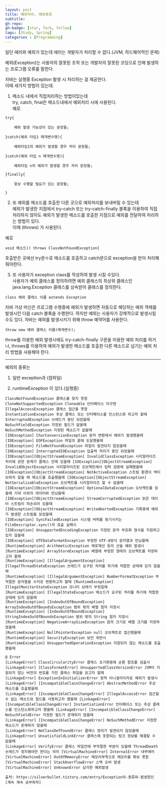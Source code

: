 ```yaml
---
layout: post
title: 예외처리, 예외종류
subtitle: 
gh-repo: 
gh-badge: [star, fork, follow]
tags: [Study, Spring]
categories : [Programming]
---
```


일단 에러와 예외가 있는데
에러는 개발자가 처리할 수 없다.(JVM, 하드웨어적인 문제)

예외(Exception)는 사용자의 잘못된 조작 또는 개발자의 잘못된 코딩으로 인해 발생하는 프로그램 오류를 말한다. 

자바는 실행중 Exception 발생 시 처리하는 걸 제공한다.   
이때 세가지 방법이 있는데.   
1) 메소드 내에서 직접처리하는 방법이있는데   
try, catch, final은 메소드내에서 예외처리 시에 사용된다.  
예로
~~~
try{

    예외 발생 가능성이 있는 문장들;

}catch(예외 타입1 매개변수명){

    예외타입1의 예외가 발생할 경우 처리 문장들;

}catch(예외 타입 n 매개변수명){

    예외타입 n의 예외가 발생할 경우 처리 문장들;

}finally{

    항상 수행할 필요가 있는 문장들;

}

~~~


2) 또 예외를 메소드를 호출한 다른 곳으로 예외처리를 보내버릴 수 있는데   
예외가 발생한 지점에서 try-catch 또는 try-catch-finally 블록을 이용하여 직접 처리하지 않아도 예외가 발생한 메소드를 호출한 지점으로 예외를 전달하여 처리하는 방법이 있다.   
이때 (throws) 가 사용된다.  

예로  
~~~
void 메소드() throws ClassNotFoundException{
~~~
호출받은 곳에선 try문ㅇ로 메소드를 호출하고 catch문으로 exception을 받아 처리해줘야한다.

3) 또 사용자가 exception class를 작성하여 발생 시킬 수있다.  
사용자가 예외 클래스를 정의하려면 예외 클래스의 최상위 클래스인 java.lang.Exception 클래스를 상속받아 클래스를 정의한다.

~~~
class 예외 클래스 이름 extends Exception
~~~

자바 가상 머신은 프로그램 수행중에 예외가 발생하면 자동으로 해당하는 예외 객체를 발생시킨 다음 catch 블록을 수행한다.
하지만 예외는 사용자가 강제적으로 발생시킬 수도 있다. 자바는 예외를 발생시키기 위해 throw 예약어를 사용한다.

~~~
throw new 예외 클래스 이름(매개변수);
~~~

throw를 이용한 예외 발생시에도 try-catch-finally 구문을 이용한 예외 처리를 하거나, throws를 이용하여 예외가 발생한 메소드를 호출한 다른 메소드로 넘기는 예외 처리 방법을 사용해야 한다.


---

예외의 종류는

1. 일반 exception과 (컴파일)  

2. runtimeException 이 있다.(실행중)

~~~
ClassNotFoundException 클래스를 찾지 못함 
CloneNotSupportedException Cloneable 인터페이스 미구현 
IllegalAccessException 클래스 접근을 못함 
InstantiationException 추상 클래스 또는 인터페이스를 인스턴스화 하고자 할때 
InterruptedException 쓰레드가 중단 되었을때 
NoSuchFieldException 지정된 필드가 없을때 
NoSuchMethodException 지정된 메소드가 없을때 
[IOException] CharConversionException 문자 변환에서 예외가 발생했을때 
[IOException] EOFException 파일의 끝에 도달했을때 
[IOException] FileNotFoundException 파일이 발견되지 않았을때 
[IOException] InterruptedIOException 입출력 처리가 중단 되었을때 
[IOException][ObjectStreamException] InvalidClassException 시리얼라이즈 처리에 관한 문제가 클래스 안에 있을때 [IOException][ObjectStreamException] InvalidObjectException 시리얼라이즈된 오브젝트에서 입력 검증에 실패했을때 [IOException][ObjectStreamException] NotActiveException 스트림 환경이 액티브하지 않을 때 메소드를 호출했을때 [IOException][ObjectStreamException] NotSerializableException 오브젝트를 시리얼라이즈 할 수 없을때 
[IOException][ObjectStreamException] OptionalDataException 오브젝트를 읽을때 기대 이외의 데이터와 만났을때 
[IOException][ObjectStreamException] StreamCorruptedException 읽은 데이터 스트림이 파손되어 있을때 
[IOException][ObjectStreamException] WriteAbortedException 기록중에 예외가 발생한 스트림을 읽었을때 
[IOException] SyncFailedException 시스템 버퍼를 동기시키는 FileDescriptor.sync()의 호출 실패시 
[IOException] UnsupportedEncodingException 지정된 문자 부호화 형식을 지원하고 있지 않을때 
[IOException] UTFDataFormatException 부정한 UTF-8방식 문자열과 만났을때 
[RuntimeException] ArithmeticException 제로제산 등의 산술 예외 발생시 
[RuntimeException] ArrayStoreException 배열에 부정한 형태의 오브젝트를 저장하고자 할때 
[RuntimeException] [IllegalArgumentException] IllegalThreadStateException 쓰레드가 요구된 처리를 하기에 적합한 상태에 있지 않을때   
[RuntimeException] [IllegalArgumentException] NumberFormatException 부적절한 문자열을 수치로 변환하고자 할때 [RuntimeException] IllegalMonitorStateException 모니터 상태가 부정일때 
[RuntimeException] IllegalStateException 메소드가 요구된 처리를 하기에 적합한 상태에 있지 않을때 
[RuntimeException] [IndexOutOfBoundException] ArrayIndexOutOfBoundsException 범위 밖의 배열 첨자 지정시 [RuntimeException] [IndexOutOfBoundException] StringIndexOutOfBoundsException 범위 밖의 String 첨자 지정시 [RuntimeException] NegativeArraySizeException 음의 크기로 배열 크기를 지정하였을때 
[RuntimeException] NullPointerException null 오브젝트로 접근했을때 
[RuntimeException] SecurityException 보안 위반시 
[RuntimeException] UnsupportedOperationException 지원되지 않는 메소드를 호출했을때 

@ Error 
[LinkageError] ClassCircularityError 클래스 초기화중에 순환 참조를 검출시 
[LinkageError] [ClassFormatError] UnsupportedClassVersionError JVM이 지원되지 않는 버전의 번호를 가진 클래스 파일을 읽고자 할때 
[LinkageError] ExceptionInInitializerError 정적 이니셜라이저로 예외가 발생시 
[LinkageError] [IncompatibleClassChangeError] AbstracMethodError 추상 메소드를 호출했을때 
[LinkageError] [IncompatibleClassChangeError] IllegalAccessError 접근할 수 없는 메소드와 필드를 사용하고자 했을때 [LinkageError] [IncompatibleClassChangeError] InstantiationError 인터페이스 또는 추상 클래스를 인스턴스화하고자 했을때 [LinkageError] [IncompatibleClassChangeError] NoSuchFieldError 지정한 필드가 존재하지 않을때 
[LinkageError] [IncompatibleClassChangeError] NoSuchMethodError 지정한 메소드가 존재하지 않을때 
[LinkageError] NoClassDefFoundError 클래스 정의가 발견되지 않았을때
[LinkageError] UnsatisfieldLinkError 클래스에 포함되는 링크 정보를 해결할 수 없을때 
[LinkageError] VerifyError 클래스 파일안에 부적절한 부분이 있을때 ThreadDeath 쓰레드가 정지해야만 한다는 의미 [VirtualMachineError] InternalError 내부에러 
[VirtualMachineError] OutOfMemoryError 메모리부족으로 메모리를 확보 못함 
[VirtualMachineError] StackOverflowError 스택 오버 발생 
[VirtualMachineError] UnknownError 심각한 예외발생

출처: https://silverbullet.tistory.com/entry/Exception의-종류와-발생원인 [계속 계속 공부하자]


~~~